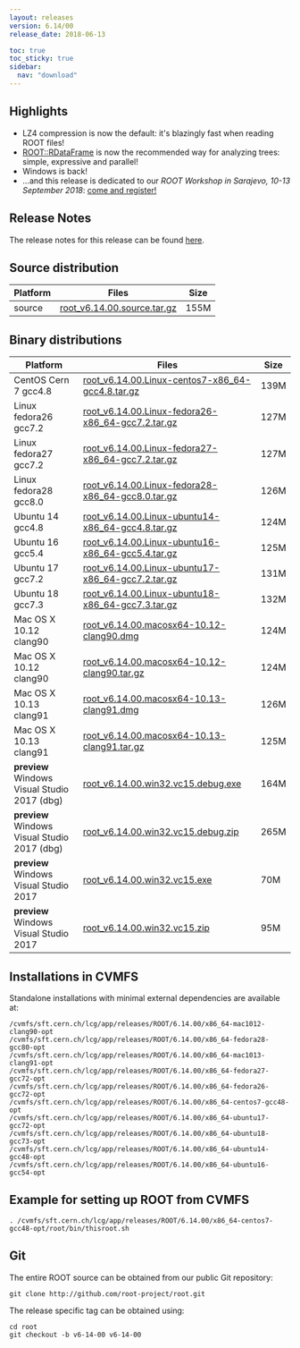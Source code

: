 ```yaml
---
layout: releases
version: 6.14/00
release_date: 2018-06-13

toc: true
toc_sticky: true
sidebar:
  nav: "download"
---
```


## Highlights
- LZ4 compression is now the default: it's blazingly fast when reading ROOT files!
- [ROOT::RDataFrame](https://root.cern.ch/doc/master/group__tutorial__dataframe.html) is now the recommended way for analyzing trees: simple, expressive and parallel!
- Windows is back!
- ...and this release is dedicated to our *ROOT Workshop in Sarajevo, 10-13 September 2018*: [come and register!](https://cern.ch/root2018)

## Release Notes
The release notes for this release can be found [here](https://root.cern.ch/doc/v614/release-notes.html).

## Source distribution

| Platform       | Files | Size |
|-----------|-------|-----|
| source | [root_v6.14.00.source.tar.gz](https://root.cern.ch/download/root_v6.14.00.source.tar.gz) | 155M |


## Binary distributions

| Platform       | Files | Size |
|-----------|-------|-----|
| CentOS Cern 7 gcc4.8 | [root_v6.14.00.Linux-centos7-x86_64-gcc4.8.tar.gz](https://root.cern.ch/download/root_v6.14.00.Linux-centos7-x86_64-gcc4.8.tar.gz) | 139M |
| Linux fedora26 gcc7.2 | [root_v6.14.00.Linux-fedora26-x86_64-gcc7.2.tar.gz](https://root.cern.ch/download/root_v6.14.00.Linux-fedora26-x86_64-gcc7.2.tar.gz) | 127M |
| Linux fedora27 gcc7.2 | [root_v6.14.00.Linux-fedora27-x86_64-gcc7.2.tar.gz](https://root.cern.ch/download/root_v6.14.00.Linux-fedora27-x86_64-gcc7.2.tar.gz) | 127M |
| Linux fedora28 gcc8.0 | [root_v6.14.00.Linux-fedora28-x86_64-gcc8.0.tar.gz](https://root.cern.ch/download/root_v6.14.00.Linux-fedora28-x86_64-gcc8.0.tar.gz) | 126M |
| Ubuntu 14 gcc4.8 | [root_v6.14.00.Linux-ubuntu14-x86_64-gcc4.8.tar.gz](https://root.cern.ch/download/root_v6.14.00.Linux-ubuntu14-x86_64-gcc4.8.tar.gz) | 124M |
| Ubuntu 16 gcc5.4 | [root_v6.14.00.Linux-ubuntu16-x86_64-gcc5.4.tar.gz](https://root.cern.ch/download/root_v6.14.00.Linux-ubuntu16-x86_64-gcc5.4.tar.gz) | 125M |
| Ubuntu 17 gcc7.2 | [root_v6.14.00.Linux-ubuntu17-x86_64-gcc7.2.tar.gz](https://root.cern.ch/download/root_v6.14.00.Linux-ubuntu17-x86_64-gcc7.2.tar.gz) | 131M |
| Ubuntu 18 gcc7.3 | [root_v6.14.00.Linux-ubuntu18-x86_64-gcc7.3.tar.gz](https://root.cern.ch/download/root_v6.14.00.Linux-ubuntu18-x86_64-gcc7.3.tar.gz) | 132M |
| Mac OS X 10.12 clang90 | [root_v6.14.00.macosx64-10.12-clang90.dmg](https://root.cern.ch/download/root_v6.14.00.macosx64-10.12-clang90.dmg) | 124M |
| Mac OS X 10.12 clang90 | [root_v6.14.00.macosx64-10.12-clang90.tar.gz](https://root.cern.ch/download/root_v6.14.00.macosx64-10.12-clang90.tar.gz) | 124M |
| Mac OS X 10.13 clang91 | [root_v6.14.00.macosx64-10.13-clang91.dmg](https://root.cern.ch/download/root_v6.14.00.macosx64-10.13-clang91.dmg) | 126M |
| Mac OS X 10.13 clang91 | [root_v6.14.00.macosx64-10.13-clang91.tar.gz](https://root.cern.ch/download/root_v6.14.00.macosx64-10.13-clang91.tar.gz) | 125M |
| **preview** Windows Visual Studio 2017 (dbg) | [root_v6.14.00.win32.vc15.debug.exe](https://root.cern.ch/download/root_v6.14.00.win32.vc15.debug.exe) | 164M |
| **preview** Windows Visual Studio 2017 (dbg) | [root_v6.14.00.win32.vc15.debug.zip](https://root.cern.ch/download/root_v6.14.00.win32.vc15.debug.zip) | 265M |
| **preview** Windows Visual Studio 2017 | [root_v6.14.00.win32.vc15.exe](https://root.cern.ch/download/root_v6.14.00.win32.vc15.exe) |  70M |
| **preview** Windows Visual Studio 2017 | [root_v6.14.00.win32.vc15.zip](https://root.cern.ch/download/root_v6.14.00.win32.vc15.zip) |  95M |



## Installations in CVMFS
Standalone installations with minimal external dependencies are available at:
~~~
/cvmfs/sft.cern.ch/lcg/app/releases/ROOT/6.14.00/x86_64-mac1012-clang90-opt
/cvmfs/sft.cern.ch/lcg/app/releases/ROOT/6.14.00/x86_64-fedora28-gcc80-opt
/cvmfs/sft.cern.ch/lcg/app/releases/ROOT/6.14.00/x86_64-mac1013-clang91-opt
/cvmfs/sft.cern.ch/lcg/app/releases/ROOT/6.14.00/x86_64-fedora27-gcc72-opt
/cvmfs/sft.cern.ch/lcg/app/releases/ROOT/6.14.00/x86_64-fedora26-gcc72-opt
/cvmfs/sft.cern.ch/lcg/app/releases/ROOT/6.14.00/x86_64-centos7-gcc48-opt
/cvmfs/sft.cern.ch/lcg/app/releases/ROOT/6.14.00/x86_64-ubuntu17-gcc72-opt
/cvmfs/sft.cern.ch/lcg/app/releases/ROOT/6.14.00/x86_64-ubuntu18-gcc73-opt
/cvmfs/sft.cern.ch/lcg/app/releases/ROOT/6.14.00/x86_64-ubuntu14-gcc48-opt
/cvmfs/sft.cern.ch/lcg/app/releases/ROOT/6.14.00/x86_64-ubuntu16-gcc54-opt
~~~


## Example for setting up ROOT from CVMFS
~~~
. /cvmfs/sft.cern.ch/lcg/app/releases/ROOT/6.14.00/x86_64-centos7-gcc48-opt/root/bin/thisroot.sh
~~~

## Git
The entire ROOT source can be obtained from our public Git repository:

~~~
git clone http://github.com/root-project/root.git
~~~
The release specific tag can be obtained using:
~~~
cd root
git checkout -b v6-14-00 v6-14-00
~~~

